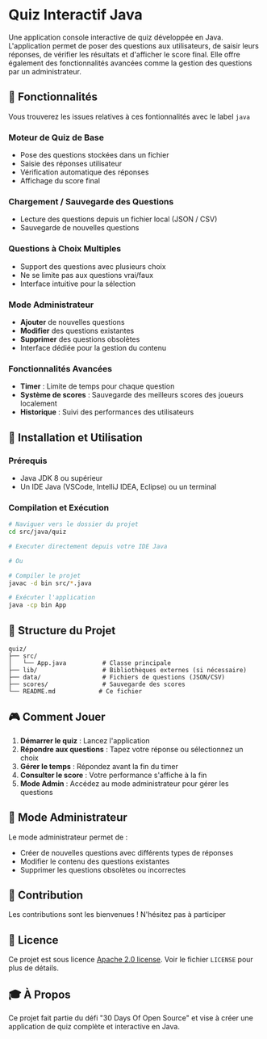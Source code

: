 # Quiz Interactif Java

Une application console interactive de quiz développée en Java. L'application permet de poser des questions aux utilisateurs, de saisir leurs réponses, de vérifier les résultats et d'afficher le score final. Elle offre également des fonctionnalités avancées comme la gestion des questions par un administrateur.

## 🎯 Fonctionnalités

Vous trouverez les issues relatives à ces fontionnalités avec le label `java`

### Moteur de Quiz de Base

- Pose des questions stockées dans un fichier
- Saisie des réponses utilisateur
- Vérification automatique des réponses
- Affichage du score final

### Chargement / Sauvegarde des Questions

- Lecture des questions depuis un fichier local (JSON / CSV)
- Sauvegarde de nouvelles questions

### Questions à Choix Multiples

- Support des questions avec plusieurs choix
- Ne se limite pas aux questions vrai/faux
- Interface intuitive pour la sélection

### Mode Administrateur

- **Ajouter** de nouvelles questions
- **Modifier** des questions existantes
- **Supprimer** des questions obsolètes
- Interface dédiée pour la gestion du contenu

### Fonctionnalités Avancées

- **Timer** : Limite de temps pour chaque question
- **Système de scores** : Sauvegarde des meilleurs scores des joueurs localement
- **Historique** : Suivi des performances des utilisateurs

## 🚀 Installation et Utilisation

### Prérequis

- Java JDK 8 ou supérieur
- Un IDE Java (VSCode, IntelliJ IDEA, Eclipse) ou un terminal

### Compilation et Exécution

```bash
# Naviguer vers le dossier du projet
cd src/java/quiz

# Executer directement depuis votre IDE Java

# Ou

# Compiler le projet
javac -d bin src/*.java

# Exécuter l'application
java -cp bin App
```

## 📁 Structure du Projet

```
quiz/
├── src/
│   └── App.java          # Classe principale
├── lib/                  # Bibliothèques externes (si nécessaire)
├── data/                 # Fichiers de questions (JSON/CSV)
├── scores/               # Sauvegarde des scores
└── README.md            # Ce fichier
```

## 🎮 Comment Jouer

1. **Démarrer le quiz** : Lancez l'application
2. **Répondre aux questions** : Tapez votre réponse ou sélectionnez un choix
3. **Gérer le temps** : Répondez avant la fin du timer
4. **Consulter le score** : Votre performance s'affiche à la fin
5. **Mode Admin** : Accédez au mode administrateur pour gérer les questions

## 🔧 Mode Administrateur

Le mode administrateur permet de :

- Créer de nouvelles questions avec différents types de réponses
- Modifier le contenu des questions existantes
- Supprimer les questions obsolètes ou incorrectes

## 🤝 Contribution

Les contributions sont les bienvenues ! N'hésitez pas à participer

## 📄 Licence

Ce projet est sous licence [Apache 2.0 license](https://github.com/Ionfinisher/30OSS-test/blob/1f873a4f25bcf7be39eab57c8317ade672865cac/LICENSE). Voir le fichier `LICENSE` pour plus de détails.

## 🎓 À Propos

Ce projet fait partie du défi "30 Days Of Open Source" et vise à créer une application de quiz complète et interactive en Java.
